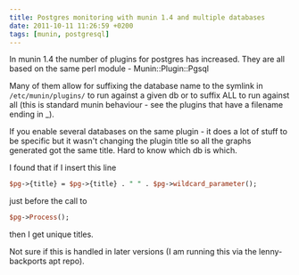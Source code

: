 ```yaml
---
title: Postgres monitoring with munin 1.4 and multiple databases
date: 2011-10-11 11:26:59 +0200
tags: [munin, postgresql]
---
```


In munin 1.4 the number of plugins for postgres has increased. They are all based on the same perl module - Munin::Plugin::Pgsql

Many of them allow for suffixing the database name to the symlink in `/etc/munin/plugins/` to run against a given db or to suffix ALL to run against all (this is standard munin behaviour - see the plugins that have a filename ending in _).

If you enable several databases on the same plugin - it does a lot of stuff to be specific but it wasn't changing the plugin title so all the graphs generated got the same title. Hard to know which db is which.

I found that if I insert this line

~~~ perl
$pg->{title} = $pg->{title} . " " . $pg->wildcard_parameter();
~~~

just before the call to 

~~~ perl
$pg->Process();
~~~

then I get unique titles.

Not sure if this is handled in later versions (I am running this via the lenny-backports apt repo).

